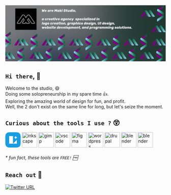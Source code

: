 ![profile-banner](https://github.com/maki-studio/.github/blob/main/profile/github-banner.png?raw=true)
---
## `Hi there`, 👋
Welcome to the studio, 😄  
Doing some solopreneurship in my spare time 👍.  
Exploring the amazing world of design for fun, and profit.  
Well, the 2 don't exist on the same line for long, but let's seize the moment.

<!--

**Here are some ideas to get you started:**

🙋‍♀️ A short introduction - what is your organization all about?
🌈 Contribution guidelines - how can the community get involved?
👩‍💻 Useful resources - where can the community find your docs? Is there anything else the community should know?
🍿 Fun facts - what does your team eat for breakfast?
🧙 Remember, you can do mighty things with the power of [Markdown](https://docs.github.com/github/writing-on-github/getting-started-with-writing-and-formatting-on-github/basic-writing-and-formatting-syntax)
-->

## `Curious about the tools I use ?` 😲 

<div align="">

<a href="https://icons8.com/lunacy"><img width="48" height="48" title="lunacy"  src="https://raw.githubusercontent.com/maki-studio/.github/b974af72f4208daf7678d1cf772096e55bcc7aa0/profile/lunacy-logo.svg" /></a>
<a href="https://inkscape.org/"><img  width="48" height="48" title="inkscape" src="https://cdn.jsdelivr.net/gh/devicons/devicon/icons/inkscape/inkscape-original.svg" /></a> 
<a href="https://www.gimp.org/"><img width="48" height="48" title="gimp" src="https://cdn.jsdelivr.net/gh/devicons/devicon/icons/gimp/gimp-original.svg" /></a> 
<a href="https://code.visualstudio.com/"><img width="48" height="48" title="vscode" src="https://cdn.jsdelivr.net/gh/devicons/devicon/icons/vscode/vscode-original.svg" /></a>
<a href="https://www.figma.com/"><img width="48" height="48" title="figma" src="https://cdn.jsdelivr.net/gh/devicons/devicon/icons/figma/figma-original.svg" /></a>
<a href="https://wordpress.com/"><img width="48" height="48" title="wordpress" src="https://cdn.jsdelivr.net/gh/devicons/devicon/icons/wordpress/wordpress-plain.svg" /></a> 
<a href="https://www.drupal.org/"><img width="48" height="48" title="drupal" src="https://cdn.jsdelivr.net/gh/devicons/devicon/icons/drupal/drupal-original.svg" /></a> 
<a href="https://www.blender.org/"><img width="48" height="48" title="blender" src="https://cdn.jsdelivr.net/gh/devicons/devicon/icons/blender/blender-original.svg" /></a> 
<a href="https://www.canva.com/"><img width="48" height="48" title="blender" src="https://cdn.jsdelivr.net/gh/devicons/devicon/icons/canva/canva-original.svg" /></a>                 
          
</div>

###### * fun fact, these tools are `FREE!` 🆓


## `Reach out` 💬

[![Twitter URL](https://img.shields.io/twitter/url?url=https%3A%2F%2Ftwitter.com%2Fshokosamuel&label=twitter)](https://twitter.com/shokosamuel)


